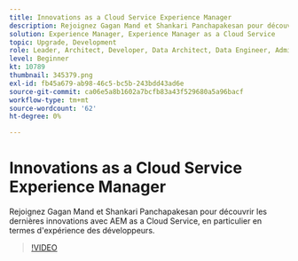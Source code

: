 ```yaml
---
title: Innovations as a Cloud Service Experience Manager
description: Rejoignez Gagan Mand et Shankari Panchapakesan pour découvrir les dernières innovations avec AEM as a Cloud Service, en particulier en termes d'expérience des développeurs.
solution: Experience Manager, Experience Manager as a Cloud Service
topic: Upgrade, Development
role: Leader, Architect, Developer, Data Architect, Data Engineer, Admin, User
level: Beginner
kt: 10789
thumbnail: 345379.png
exl-id: fb45a679-ab98-46c5-bc5b-243bdd43ad6e
source-git-commit: ca06e5a8b1602a7bcfb83a43f529680a5a96bacf
workflow-type: tm+mt
source-wordcount: '62'
ht-degree: 0%

---
```


# Innovations as a Cloud Service Experience Manager

Rejoignez Gagan Mand et Shankari Panchapakesan pour découvrir les dernières innovations avec AEM as a Cloud Service, en particulier en termes d&#39;expérience des développeurs.

>[!VIDEO](https://video.tv.adobe.com/v/345379/?quality=12&learn=on)
